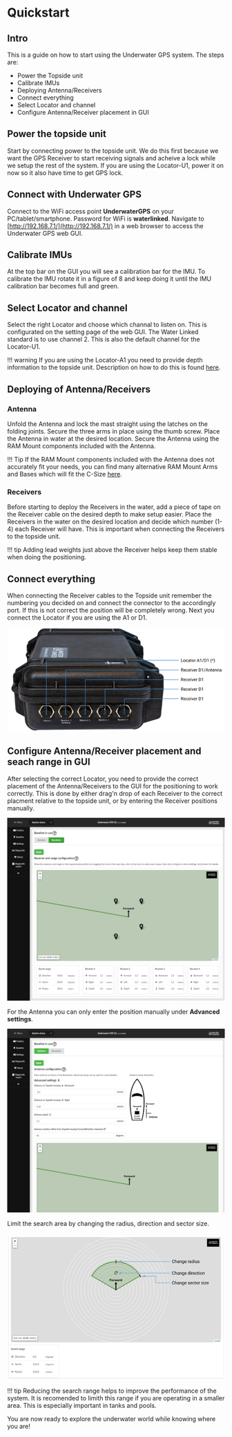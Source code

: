 # Quickstart

## Intro

This is a guide on how to start using the Underwater GPS system. The steps are:

* Power the Topside unit
* Calibrate IMUs
* Deploying Antenna/Receivers
* Connect everything
* Select Locator and channel
* Configure Antenna/Receiver placement in GUI

## Power the topside unit

Start by connecting power to the topside unit. We do this first because we want the GPS Receiver to start receiving signals and acheive a lock while we setup the rest of the system. If you are using the Locator-U1, power it on now so it also have time to get GPS lock.

## Connect with Underwater GPS

Connect to the WiFi access point **UnderwaterGPS** on your PC/tablet/smartphone. Password for WiFi is **waterlinked**. Navigate to [http://192.168.7.1/](http://192.168.7.1/) in a web browser to access the Underwater GPS web GUI.

## Calibrate IMUs

At the top bar on the GUI you will see a calibration bar for the IMU. To calibrate the IMU rotate it in a figure of 8 and keep doing it until the IMU calibration bar becomes full and green.

## Select Locator and channel

Select the right Locator and choose which channal to listen on. This is configurated on the setting page of the web GUI. The Water Linked standard is to use channel 2. This is also the default channel for the Locator-U1.

!!! warning
    If you are using the Locator-A1 you need to provide depth information to the topside unit. Description on how to do this is found [here](gui/api.md#providing-depth-to-system-when-using-locator-a1).
	
## Deploying of Antenna/Receivers

### Antenna

Unfold the Antenna and lock the mast straight using the latches on the folding joints. Secure the three arms in place using the thumb screw. Place the Antenna in water at the desired location. Secure the Antenna using the RAM Mount components included with the Antenna.

!!! Tip
	If the RAM Mount components included with the Antenna does not accurately fit your needs, you can find many alternative RAM Mount Arms and Bases which will fit the C-Size [here](https://www.rammount.com/shop-all/popular-components/c-size).

### Receivers

Before starting to deploy the Receivers in the water, add a piece of tape on the Receiver cable on the desired depth to make setup easier. Place the Receivers in the water on the desired location and decide which number (1-4) each Receiver will have. This is important when connecting the Receivers to the topside unit.

!!! tip
    Adding lead weights just above the Receiver helps keep them stable when doing the positioning.

## Connect everything

When connecting the Receiver cables to the Topside unit remember the numbering you decided on and connect the connector to the accordingly port. If this is not correct the position will be completely wrong. Next you connect the Locator if you are using the A1 or D1.

![pelicase_connectors](../img/pelicase_g2_connectors.png)

## Configure Antenna/Receiver placement and seach range in GUI

After selecting the correct Locator, you need to provide the correct placement of the Antenna/Receivers to the GUI for the positioning to work correctly. This is done by either drag'n drop of each Receiver to the correct placment relative to the topside unit, or by entering the Receiver positions manually.

![receiver_configuration_g2](../img/receiver_configuration_g2.png)

For the Antenna you can only enter the position manually under **Advanced settings**.

![antenna_configuration_g2](../img/antenna_configuration_g2.png)

Limit the search area by changing the radius, direction and sector size.

![search_configuration_g2](../img/search_configuration_g2.png)

!!! tip
    Reducing the search range helps to improve the performance of the system. It is recomended to limith this range if you are operating in a smaller area. This is especially important in tanks and pools.

You are now ready to explore the underwater world while knowing where you are!
